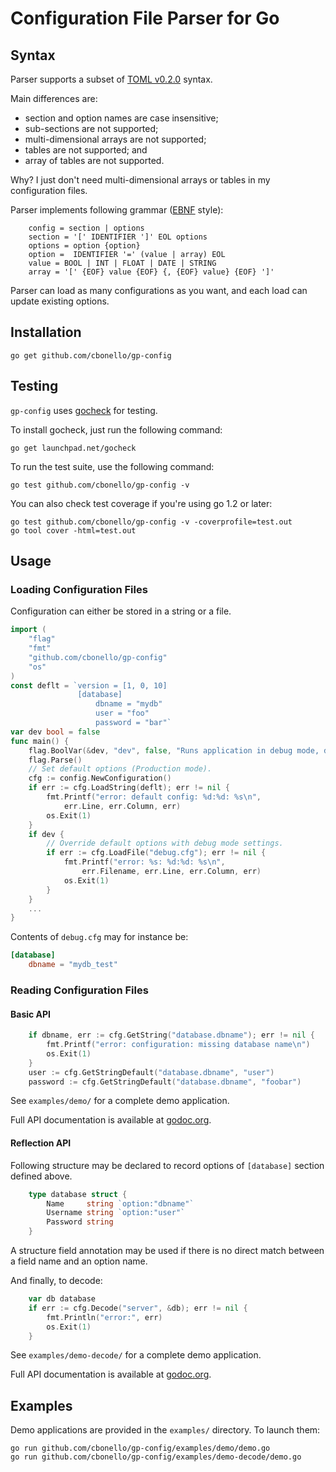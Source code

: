 # Configuration File Parser for Go

## Syntax

Parser supports a subset of
[TOML v0.2.0](https://github.com/mojombo/toml/blob/master/versions/toml-v0.2.0.md) syntax.

Main differences are:

* section and option names are case insensitive;
* sub-sections are not supported;
* multi-dimensional arrays are not supported;
* tables are not supported; and
* array of tables are not supported.

Why? I just don't need multi-dimensional arrays or tables in my configuration files.

Parser implements following grammar ([EBNF](http://en.wikipedia.org/wiki/Extended_Backus%E2%80%93Naur_Form) style):

```
	config = section | options
	section = '[' IDENTIFIER ']' EOL options
	options = option {option}
	option =  IDENTIFIER '=' (value | array) EOL
	value = BOOL | INT | FLOAT | DATE | STRING
	array = '[' {EOF} value {EOF} {, {EOF} value} {EOF} ']'
```

Parser can load as many configurations as you want, and each load can update existing options.

## Installation

    go get github.com/cbonello/gp-config

## Testing

`gp-config` uses [gocheck](http://labix.org/gocheck) for testing.

To install gocheck, just run the following command:

	go get launchpad.net/gocheck

To run the test suite, use the following command:

	go test github.com/cbonello/gp-config -v

You can also check test coverage if you're using go 1.2 or later:

	go test github.com/cbonello/gp-config -v -coverprofile=test.out
	go tool cover -html=test.out

## Usage

### Loading Configuration Files

Configuration can either be stored in a string or a file.

```go
import (
	"flag"
	"fmt"
	"github.com/cbonello/gp-config"
	"os"
)
const deflt = `version = [1, 0, 10]
			   [database]
				   dbname = "mydb"
				   user = "foo"
				   password = "bar"`
var dev bool = false
func main() {
	flag.BoolVar(&dev, "dev", false, "Runs application in debug mode, default is production.")
	flag.Parse()
	// Set default options (Production mode).
	cfg := config.NewConfiguration()
	if err := cfg.LoadString(deflt); err != nil {
		fmt.Printf("error: default config: %d:%d: %s\n",
			err.Line, err.Column, err)
		os.Exit(1)
	}
	if dev {
		// Override default options with debug mode settings.
		if err := cfg.LoadFile("debug.cfg"); err != nil {
			fmt.Printf("error: %s: %d:%d: %s\n",
				err.Filename, err.Line, err.Column, err)
			os.Exit(1)
		}
	}
	...
}
```

Contents of `debug.cfg` may for instance be:

```toml
[database]
	dbname = "mydb_test"
```

### Reading Configuration Files

#### Basic API

```go
	if dbname, err := cfg.GetString("database.dbname"); err != nil {
		fmt.Printf("error: configuration: missing database name\n")
		os.Exit(1)
	}
	user := cfg.GetStringDefault("database.dbname", "user")
	password := cfg.GetStringDefault("database.dbname", "foobar")
```

See `examples/demo/` for a complete demo application.

Full API documentation is available at [godoc.org](http://godoc.org/github.com/cbonello/gp-config).

#### Reflection API

Following structure may be declared to record options of `[database]` section defined above.

```go
	type database struct {
		Name     string `option:"dbname"`
		Username string `option:"user"`
		Password string
	}
```

A structure field annotation may be used if there is no direct match between a field name and an option name.

And finally, to decode:

```go
	var db database
	if err := cfg.Decode("server", &db); err != nil {
		fmt.Println("error:", err)
		os.Exit(1)
	}
```

See `examples/demo-decode/` for a complete demo application.

Full API documentation is available at [godoc.org](http://godoc.org/github.com/cbonello/gp-config).

## Examples

Demo applications are provided in the `examples/` directory. To launch them:

    go run github.com/cbonello/gp-config/examples/demo/demo.go
    go run github.com/cbonello/gp-config/examples/demo-decode/demo.go

